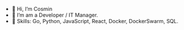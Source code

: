 - 👋 Hi, I’m Cosmin
- 💼 I’m am a Developer / IT Manager.
- 🌱 Skills: Go, Python, JavaScript, React, Docker, DockerSwarm, SQL.


<!---
Cosmin-W/Cosmin-W is a ✨ special ✨ repository because its `README.md` (this file) appears on your GitHub profile.
You can click the Preview link to take a look at your changes.
--->
